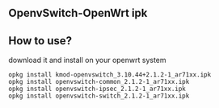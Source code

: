 OpenvSwitch-OpenWrt ipk
-----------------------

## How to use?
download it and install on your openwrt system
```
opkg install kmod-openvswitch_3.10.44+2.1.2-1_ar71xx.ipk
opkg install openvswitch-common_2.1.2-1_ar71xx.ipk
opkg install openvswitch-ipsec_2.1.2-1_ar71xx.ipk
opkg install openvswitch-switch_2.1.2-1_ar71xx.ipk
```

